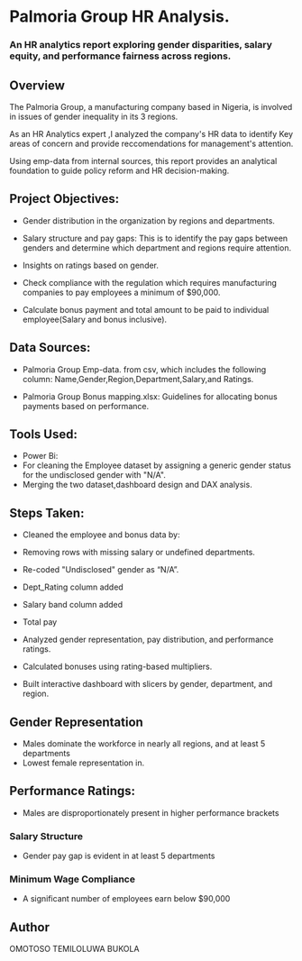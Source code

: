 # Palmoria Group HR Analysis.

### An HR analytics report exploring gender disparities, salary equity, and performance fairness across regions.


## Overview

The Palmoria Group, a manufacturing company based in Nigeria, is involved in issues
of gender inequality in its 3 regions. 

As an HR Analytics expert ,I analyzed the company's HR data to identify Key areas of concern and provide reccomendations for management's attention.

Using emp-data from internal sources, this report provides an analytical foundation to guide policy reform and HR decision-making.

## Project Objectives:

  -  Gender distribution in the organization by regions and departments.
    
  -  Salary structure and pay gaps: This is to identify the pay gaps between genders and determine which department and regions              require attention.
    
  -  Insights on ratings based on gender.
    
  -  Check compliance with the regulation which requires manufacturing companies to pay employees a minimum of $90,000.
    
  -  Calculate bonus payment and total amount to be paid  to individual employee(Salary and bonus inclusive).





## Data Sources:

  - Palmoria  Group Emp-data. from csv, which includes the following column: Name,Gender,Region,Department,Salary,and Ratings.
   
  - Palmoria Group Bonus mapping.xlsx: Guidelines for allocating bonus payments based on performance.


## Tools Used:

  - Power Bi:
  - For cleaning the Employee dataset by assigning a generic gender status for the undisclosed gender with "N/A".
  - Merging the two dataset,dashboard design and DAX analysis.


## Steps Taken:

- Cleaned the employee and bonus data by:
- Removing rows with missing salary or undefined departments.
- Re-coded "Undisclosed" gender as “N/A”.
- Dept_Rating  column added
- Salary band column added
- Total pay


- Analyzed gender representation, pay distribution, and performance ratings.
- Calculated bonuses using rating-based multipliers.
- Built interactive dashboard with slicers by gender, department, and region.




## Gender Representation
  -  Males dominate the workforce in nearly all regions, and at least 5 departments
  -  Lowest female representation in.

## Performance Ratings:
  -  Males are disproportionately present in higher performance brackets

### Salary Structure
  -  Gender pay gap is evident in at least 5 departments

### Minimum Wage Compliance
  -  A significant number of employees earn below $90,000


## Author

OMOTOSO TEMILOLUWA BUKOLA
